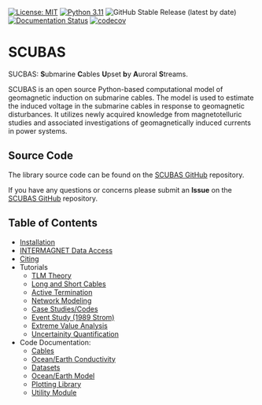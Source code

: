 <!-- 
Author(s): Shibaji Chakraborty, Xueling Shi

Disclaimer:
SCUBAS is under the MIT license found in the root directory LICENSE.md 
Everyone is permitted to copy and distribute verbatim copies of this license 
document.

This version of the MIT Public License incorporates the terms
and conditions of MIT General Public License.
-->

[![License: MIT](https://img.shields.io/badge/License%3A-MIT-green)](https://choosealicense.com/licenses/mit/) 
[![Python 3.11](https://img.shields.io/badge/python-3.11-blue.svg)](https://www.python.org/downloads/release/python-3110/) 
![GitHub Stable Release (latest by date)](https://img.shields.io/github/v/release/shibaji7/SCUBAS)
[![Documentation Status](https://img.shields.io/readthedocs/SCUBAS?logo=readthedocs&label=docs)](https://SCUBAS.readthedocs.io/en/latest/?badge=latest)
[![codecov](https://codecov.io/gh/shibaji7/SCUBAS/branch/main/graph/badge.svg)](https://codecov.io/gh/shibaji7/SCUBAS)

# SCUBAS
SUCBAS: **S**ubmarine **C**ables **U**pset **b**y **A**uroral **S**treams.

SCUBAS is an open source Python-based computational model of geomagnetic induction on submarine cables. The model is used to estimate the induced voltage in the submarine cables in response to geomagnetic disturbances. It utilizes newly acquired knowledge from magnetotelluric studies and associated investigations of geomagnetically induced currents in power systems.

## Source Code 

The library source code can be found on the [SCUBAS GitHub](https://github.com/shibaji7/SCUBAS) repository. 

If you have any questions or concerns please submit an **Issue** on the [SCUBAS GitHub](https://github.com/shibaji7/SCUBAS) repository. 

## Table of Contents 
  - [Installation](user/install.md)
  - [INTERMAGNET Data Access](user/intermagnet.md)
  - [Citing](user/citing.md)
  - Tutorials
    - [TLM Theory](tutorial/theory.md)
    - [Long and Short Cables](tutorial/elsc.md)
    - [Active Termination](tutorial/active.md)
    - [Network Modeling](tutorial/netmodel.md)
    - [Case Studies/Codes](tutorial/conduct.md)
    - [Event Study (1989 Strom)](tutorial/1989.md)
    - [Extreme Value Analysis](tutorial/eva.md)
    - [Uncertainity Quantification](tutorial/uq.md)
  - Code Documentation:
    - [Cables](dev/cables.md)
    - [Ocean/Earth Conductivity](dev/conductivity.md)
    - [Datasets](dev/datasets.md)
    - [Ocean/Earth Model](dev/models.md)
    - [Plotting Library](dev/plotlib.md)
    - [Utility Module](dev/utils.md)
